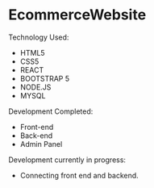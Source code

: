 # EcommerceWebsite

Technology Used:

- HTML5
- CSS5
- REACT
- BOOTSTRAP 5
- NODE.JS
- MYSQL

Development Completed:

- Front-end 
- Back-end 
- Admin Panel

Development currently in progress:

- Connecting front end and backend.
